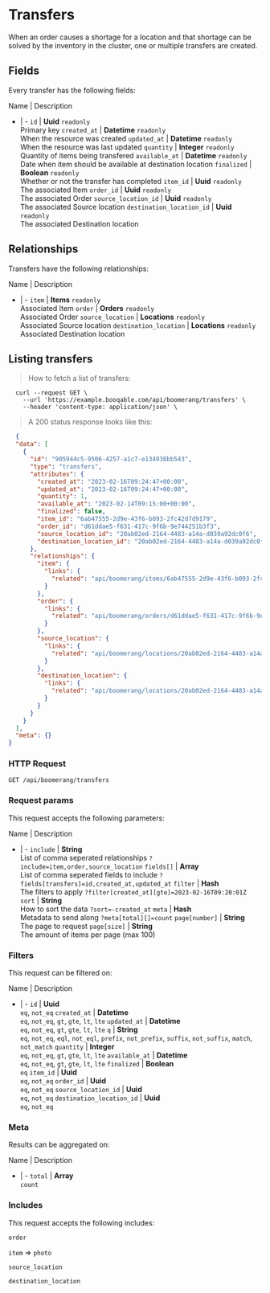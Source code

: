 # Transfers

When an order causes a shortage for a location and that shortage can be solved by the inventory in the cluster, one or multiple transfers are created.

## Fields
Every transfer has the following fields:

Name | Description
- | -
`id` | **Uuid** `readonly`<br>Primary key
`created_at` | **Datetime** `readonly`<br>When the resource was created
`updated_at` | **Datetime** `readonly`<br>When the resource was last updated
`quantity` | **Integer** `readonly`<br>Quantity of items being transfered
`available_at` | **Datetime** `readonly`<br>Date when item should be available at destination location
`finalized` | **Boolean** `readonly`<br>Whether or not the transfer has completed
`item_id` | **Uuid** `readonly`<br>The associated Item
`order_id` | **Uuid** `readonly`<br>The associated Order
`source_location_id` | **Uuid** `readonly`<br>The associated Source location
`destination_location_id` | **Uuid** `readonly`<br>The associated Destination location


## Relationships
Transfers have the following relationships:

Name | Description
- | -
`item` | **Items** `readonly`<br>Associated Item
`order` | **Orders** `readonly`<br>Associated Order
`source_location` | **Locations** `readonly`<br>Associated Source location
`destination_location` | **Locations** `readonly`<br>Associated Destination location


## Listing transfers



> How to fetch a list of transfers:

```shell
  curl --request GET \
    --url 'https://example.booqable.com/api/boomerang/transfers' \
    --header 'content-type: application/json' \
```

> A 200 status response looks like this:

```json
  {
  "data": [
    {
      "id": "905944c5-9506-4257-a1c7-e134938bb543",
      "type": "transfers",
      "attributes": {
        "created_at": "2023-02-16T09:24:47+00:00",
        "updated_at": "2023-02-16T09:24:47+00:00",
        "quantity": 1,
        "available_at": "2023-02-14T09:15:00+00:00",
        "finalized": false,
        "item_id": "6ab47555-2d9e-43f6-b093-2fc42d7d9179",
        "order_id": "d61ddae5-f631-417c-9f6b-9e744251b3f3",
        "source_location_id": "20ab02ed-2164-4483-a14a-d039a92dc0f6",
        "destination_location_id": "20ab02ed-2164-4483-a14a-d039a92dc0f6"
      },
      "relationships": {
        "item": {
          "links": {
            "related": "api/boomerang/items/6ab47555-2d9e-43f6-b093-2fc42d7d9179"
          }
        },
        "order": {
          "links": {
            "related": "api/boomerang/orders/d61ddae5-f631-417c-9f6b-9e744251b3f3"
          }
        },
        "source_location": {
          "links": {
            "related": "api/boomerang/locations/20ab02ed-2164-4483-a14a-d039a92dc0f6"
          }
        },
        "destination_location": {
          "links": {
            "related": "api/boomerang/locations/20ab02ed-2164-4483-a14a-d039a92dc0f6"
          }
        }
      }
    }
  ],
  "meta": {}
}
```

### HTTP Request

`GET /api/boomerang/transfers`

### Request params

This request accepts the following parameters:

Name | Description
- | -
`include` | **String** <br>List of comma seperated relationships `?include=item,order,source_location`
`fields[]` | **Array** <br>List of comma seperated fields to include `?fields[transfers]=id,created_at,updated_at`
`filter` | **Hash** <br>The filters to apply `?filter[created_at][gte]=2023-02-16T09:20:01Z`
`sort` | **String** <br>How to sort the data `?sort=-created_at`
`meta` | **Hash** <br>Metadata to send along `?meta[total][]=count`
`page[number]` | **String** <br>The page to request
`page[size]` | **String** <br>The amount of items per page (max 100)


### Filters

This request can be filtered on:

Name | Description
- | -
`id` | **Uuid** <br>`eq`, `not_eq`
`created_at` | **Datetime** <br>`eq`, `not_eq`, `gt`, `gte`, `lt`, `lte`
`updated_at` | **Datetime** <br>`eq`, `not_eq`, `gt`, `gte`, `lt`, `lte`
`q` | **String** <br>`eq`, `not_eq`, `eql`, `not_eql`, `prefix`, `not_prefix`, `suffix`, `not_suffix`, `match`, `not_match`
`quantity` | **Integer** <br>`eq`, `not_eq`, `gt`, `gte`, `lt`, `lte`
`available_at` | **Datetime** <br>`eq`, `not_eq`, `gt`, `gte`, `lt`, `lte`
`finalized` | **Boolean** <br>`eq`
`item_id` | **Uuid** <br>`eq`, `not_eq`
`order_id` | **Uuid** <br>`eq`, `not_eq`
`source_location_id` | **Uuid** <br>`eq`, `not_eq`
`destination_location_id` | **Uuid** <br>`eq`, `not_eq`


### Meta

Results can be aggregated on:

Name | Description
- | -
`total` | **Array** <br>`count`


### Includes

This request accepts the following includes:

`order`


`item` => 
`photo`




`source_location`


`destination_location`





